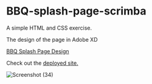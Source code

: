 # BBQ-splash-page-scrimba
A simple HTML and CSS exercise.

The design of the page in Adobe XD

[BBQ Splash Page Design](https://xd.adobe.com/spec/3bcaad42-bd8a-415e-6274-08b282cfb769-4dfb/)

Check out the [deployed site.](https://bbq-splash-page-scrimba.vercel.app/)

![Screenshot (34)](https://user-images.githubusercontent.com/85759426/141348073-c3888b25-c2b1-413d-9ffb-580b9018698b.png)
